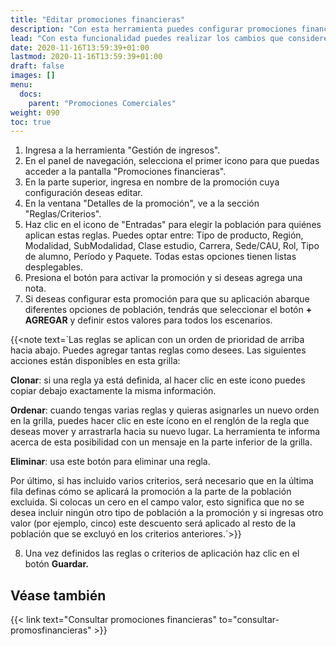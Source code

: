 ```yaml
---
title: "Editar promociones financieras"
description: "Con esta herramienta puedes configurar promociones financieras que se aplicarán a los tickets."
lead: "Con esta funcionalidad puedes realizar los cambios que consideres necesarios al nivel de sus reglas o criterios relacionados."
date: 2020-11-16T13:59:39+01:00
lastmod: 2020-11-16T13:59:39+01:00
draft: false
images: []
menu:
  docs:
    parent: "Promociones Comerciales"
weight: 090
toc: true
---
```


1. Ingresa a la herramienta "Gestión de ingresos".
1. En el panel de navegación, selecciona el primer icono para que puedas acceder a la pantalla "Promociones financieras".
1. En la parte superior, ingresa en nombre de la promoción cuya configuración deseas editar.
1. En la ventana "Detalles de la promoción", ve a la sección "Reglas/Criterios".
1. Haz clic en el icono de "Entradas" para elegir la población para quiénes aplican estas reglas. Puedes optar entre: Tipo de producto, Región, Modalidad, SubModalidad, Clase estudio, Carrera, Sede/CAU, Rol, Tipo de alumno, Período y Paquete. Todas estas opciones tienen listas desplegables. 
1. Presiona el botón para activar la promoción y si deseas agrega una nota.
1. Si deseas configurar esta promoción para que su aplicación abarque diferentes opciones de población, tendrás que seleccionar el botón **+ AGREGAR** y definir estos valores para todos los escenarios.

{{<note text=`Las reglas se aplican con un orden de prioridad de arriba hacia abajo. Puedes agregar tantas reglas como desees. Las siguientes acciones están disponibles en esta grilla:
<br>

<b>Clonar</b>: si una regla ya está definida, al hacer clic en este icono puedes copiar debajo exactamente la misma información.
<br>

<b>Ordenar</b>: cuando tengas varias reglas y quieras asignarles un nuevo orden en la grilla, puedes hacer clic en este ícono en el renglón de la regla que deseas mover y arrastrarla hacia su nuevo lugar. La herramienta te informa acerca de esta posibilidad con un mensaje en la parte inferior de la grilla.
<br>

<b>Eliminar</b>: usa este botón para eliminar una regla.
<br>

Por último, si has incluido varios criterios, será necesario que en la última fila definas cómo se aplicará la promoción a la parte de la población excluida. Si colocas un cero en el campo valor, esto significa que no se desea incluir ningún otro tipo de población a la promoción y si ingresas otro valor (por ejemplo, cinco) este descuento será aplicado al resto de la población que se excluyó en los criterios anteriores.`>}}

8. Una vez definidos las reglas o criterios de aplicación haz clic en el botón **Guardar.**

## Véase también

{{< link text="Consultar promociones financieras" to="consultar-promosfinancieras" >}}
